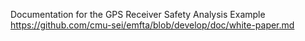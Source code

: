 Documentation for the GPS Receiver Safety Analysis Example
https://github.com/cmu-sei/emfta/blob/develop/doc/white-paper.md
